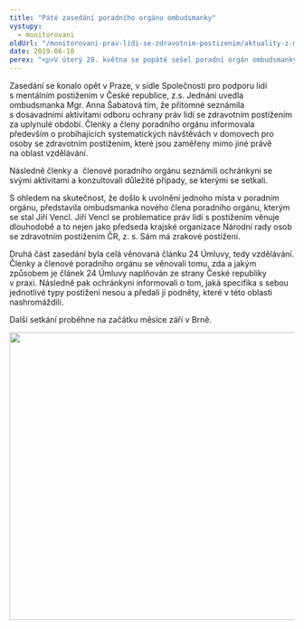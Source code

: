 ```yaml
---
title: "Páté zasedání poradního orgánu ombudsmanky"
vystupy:
  - monitorovani
oldUrl: "/monitorovani-prav-lidi-se-zdravotnim-postizenim/aktuality-z-monitorovani/aktuality-z-monitorovani-2019/pate-zasedani-poradniho-organu-ombudsmanky/"
date: 2019-06-10
perex: "<p>V úterý 28. května se popáté sešel poradní orgán ombudsmanky pro oblast ochrany práv osob se zdravotním postižením. Poradní orgán se tentokrát věnoval zejména tématu vzdělávání, tedy článku č. 24 Úmluvy o právech osob se zdravotním postižením.</p>"
---
```


<!-- imported from the old website -->

<p>Zasedání se konalo opět v Praze, v sídle Společnosti pro podporu lidí s mentálním postižením v České republice, z.s. Jednání uvedla ombudsmanka Mgr. Anna Šabatová tím, že přítomné seznámila s dosavadními aktivitami odboru ochrany práv lidí se zdravotním postižením za uplynulé období. Členky a členy poradního orgánu informovala především o probíhajících systematických návštěvách v domovech pro osoby se zdravotním postižením, které jsou zaměřeny mimo jiné právě na oblast vzdělávání.</p> <p>Následně členky a  členové poradního orgánu seznámili ochránkyni se svými aktivitami a konzultovali důležité případy, se kterými se setkali.</p> <p>S ohledem na skutečnost, že došlo k uvolnění jednoho místa v poradním orgánu, představila ombudsmanka nového člena poradního orgánu, kterým se stal Jiří Vencl. Jiří Vencl se problematice práv lidí s postižením věnuje dlouhodobě a to nejen jako předseda krajské organizace Národní rady osob se zdravotním postižením ČR, z. s. Sám má zrakové postižení.</p> <p>Druhá část zasedání byla celá věnovaná článku 24 Úmluvy, tedy vzdělávání. Členky a členové poradního orgánu se věnovali tomu, zda a jakým způsobem je článek 24 Úmluvy naplňován ze strany České republiky v praxi. Následně pak ochránkyni informovali o tom, jaká specifika s sebou jednotlivé typy postižení nesou a předali jí podněty, které v této oblasti nashromáždili.</p><p> Další setkání proběhne na začátku měsíce září v Brně.</p><p><img src="https://www.ochrance.cz/uploads/RTEmagicC_PO-kolaz-kveten.jpg.jpg" width="635" height="508" alt="" /></p>
